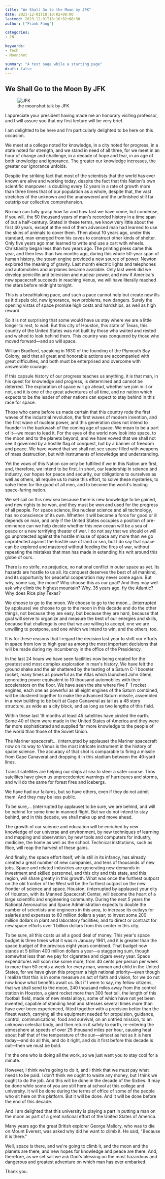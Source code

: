 ```yaml
---
title: "We Shall Go to the Moon by JFK"
date: 2023-12-01T18:10:02+08:00
lastmod: 2023-12-01T18:10:02+08:00
author: ["Frank Fang"]

categories:
- EN

keywords:
- Tech
- Moonshot

summary: "A test page while a starting page"
draft: false 
---
```


<!-- more --> 

## We Shall Go to the Moon By JFK
<figure>
  <img src="images/jfk.jpg" alt="JFK">
  <figcaption>the moonshot talk by JFK</figcaption>
</figure>

I appreciate your president having made me an honorary visiting professor, and I will assure you that my first lecture will be very brief.

I am delighted to be here and I'm particularly delighted to be here on this occasion.

We meet at a college noted for knowledge, in a city noted for progress, in a state noted for strength, and we stand in need of all three, for we meet in an hour of change and challenge, in a decade of hope and fear, in an age of both knowledge and ignorance. The greater our knowledge increases, the greater our ignorance unfolds.

Despite the striking fact that most of the scientists that the world has ever known are alive and working today, despite the fact that this Nation's own scientific manpower is doubling every 12 years in a rate of growth more than three times that of our population as a whole, despite that, the vast stretches of the unknown and the unanswered and the unfinished still far outstrip our collective comprehension.

No man can fully grasp how far and how fast we have come, but condense, if you will, the 50 thousand years of man's recorded history in a time span of but a half-century. Stated in these terms, we know very little about the first 40 years, except at the end of them advanced man had learned to use the skins of animals to cover them. Then about 10 years ago, under this standard, man emerged from his caves to construct other kinds of shelter. Only five years ago man learned to write and use a cart with wheels. Christianity began less than two years ago. The printing press came this year, and then less than two months ago, during this whole 50-year span of human history, the steam engine provided a new source of power. Newton explored the meaning of gravity. Last month electric lights and telephones and automobiles and airplanes became available. Only last week did we develop penicillin and television and nuclear power, and now if America's new spacecraft succeeds in reaching Venus, we will have literally reached the stars before midnight tonight.

This is a breathtaking pace, and such a pace cannot help but create new ills as it dispels old, new ignorance, new problems, new dangers. Surely the opening vistas of space promise high costs and hardships, as well as high reward.

So it is not surprising that some would have us stay where we are a little longer to rest, to wait. But this city of Houston, this state of Texas, this country of the United States was not built by those who waited and rested and wished to look behind them. This country was conquered by those who moved forward—and so will space.

William Bradford, speaking in 1630 of the founding of the Plymouth Bay Colony, said that all great and honorable actions are accompanied with great difficulties, and both must be enterprised and overcome with answerable courage.

If this capsule history of our progress teaches us anything, it is that man, in his quest for knowledge and progress, is determined and cannot be deterred. The exploration of space will go ahead, whether we join in it or not, and it is one of the great adventures of all time, and no nation which expects to be the leader of other nations can expect to stay behind in this race for space.

Those who came before us made certain that this country rode the first waves of the industrial revolution, the first waves of modern invention, and the first wave of nuclear power, and this generation does not intend to founder in the backwash of the coming age of space. We mean to be a part of it—we mean to lead it. For the eyes of the world now look into space, to the moon and to the planets beyond, and we have vowed that we shall not see it governed by a hostile flag of conquest, but by a banner of freedom and peace. We have vowed that we shall not see space filled with weapons of mass destruction, but with instruments of knowledge and understanding.

Yet the vows of this Nation can only be fulfilled if we in this Nation are first, and, therefore, we intend to be first. In short, our leadership in science and industry, our hopes for peace and security, our obligations to ourselves as well as others, all require us to make this effort, to solve these mysteries, to solve them for the good of all men, and to become the world's leading space-faring nation.

We set sail on this new sea because there is new knowledge to be gained, and new rights to be won, and they must be won and used for the progress of all people. For space science, like nuclear science and all technology, has no conscience of its own. Whether it will become a force for good or ill depends on man, and only if the United States occupies a position of pre-eminence can we help decide whether this new ocean will be a sea of peace or a new terrifying theater of war. I do not say that we should or will go unprotected against the hostile misuse of space any more than we go unprotected against the hostile use of land or sea, but I do say that space can be explored and mastered without feeding the fires of war, without repeating the mistakes that man has made in extending his writ around this globe of ours.

There is no strife, no prejudice, no national conflict in outer space as yet. Its hazards are hostile to us all. Its conquest deserves the best of all mankind, and its opportunity for peaceful cooperation may never come again. But why, some say, the moon? Why choose this as our goal? And they may well ask why climb the highest mountain? Why, 35 years ago, fly the Atlantic? Why does Rice play Texas?

We choose to go to the moon. We choose to go to the moon... (interrupted by applause) we choose to go to the moon in this decade and do the other things, not because they are easy, but because they are hard, because that goal will serve to organize and measure the best of our energies and skills, because that challenge is one that we are willing to accept, one we are unwilling to postpone, and one which we intend to win, and the others, too.

It is for these reasons that I regard the decision last year to shift our efforts in space from low to high gear as among the most important decisions that will be made during my incumbency in the office of the Presidency.

In the last 24 hours we have seen facilities now being created for the greatest and most complex exploration in man's history. We have felt the ground shake and the air shattered by the testing of a Saturn C-1 booster rocket, many times as powerful as the Atlas which launched John Glenn, generating power equivalent to 10 thousand automobiles with their accelerators on the floor. We have seen the site where five F-1 rocket engines, each one as powerful as all eight engines of the Saturn combined, will be clustered together to make the advanced Saturn missile, assembled in a new building to be built at Cape Canaveral as tall as a 48 story structure, as wide as a city block, and as long as two lengths of this field.

Within these last 19 months at least 45 satellites have circled the earth. Some 40 of them were made in the United States of America and they were far more sophisticated and supplied far more knowledge to the people of the world than those of the Soviet Union.

The Mariner spacecraft... (interrupted by applause) the Mariner spacecraft now on its way to Venus is the most intricate instrument in the history of space science. The accuracy of that shot is comparable to firing a missile from Cape Canaveral and dropping it in this stadium between the 40-yard lines.

Transit satellites are helping our ships at sea to steer a safer course. Tiros satellites have given us unprecedented warnings of hurricanes and storms, and will do the same for forest fires and icebergs.

We have had our failures, but so have others, even if they do not admit them. And they may be less public.

To be sure,... (interrupted by applause) to be sure, we are behind, and will be behind for some time in manned flight. But we do not intend to stay behind, and in this decade, we shall make up and move ahead.

The growth of our science and education will be enriched by new knowledge of our universe and environment, by new techniques of learning and mapping and observation, by new tools and computers for industry, medicine, the home as well as the school. Technical institutions, such as Rice, will reap the harvest of these gains.

And finally, the space effort itself, while still in its infancy, has already created a great number of new companies, and tens of thousands of new jobs. Space and related industries are generating new demands in investment and skilled personnel, and this city and this state, and this region, will share greatly in this growth. What was once the furthest outpost on the old frontier of the West will be the furthest outpost on the new frontier of science and space. Houston, (interrupted by applause) your city of Houston, with its Manned Spacecraft Center, will become the heart of a large scientific and engineering community. During the next 5 years the National Aeronautics and Space Administration expects to double the number of scientists and engineers in this area, to increase its outlays for salaries and expenses to 60 million dollars a year; to invest some 200 million dollars in plant and laboratory facilities; and to direct or contract for new space efforts over 1 billion dollars from this center in this city.

To be sure, all this costs us all a good deal of money. This year's space budget is three times what it was in January 1961, and it is greater than the space budget of the previous eight years combined. That budget now stands at 5 billion 400 million dollars a year—a staggering sum, though somewhat less than we pay for cigarettes and cigars every year. Space expenditures will soon rise some more, from 40 cents per person per week to more than 50 cents a week for every man, woman and child in the United States, for we have given this program a high national priority—even though I realize that this is in some measure an act of faith and vision, for we do not now know what benefits await us. But if I were to say, my fellow citizens, that we shall send to the moon, 240 thousand miles away from the control station in Houston, a giant rocket more than 300 feet tall, the length of this football field, made of new metal alloys, some of which have not yet been invented, capable of standing heat and stresses several times more than have ever been experienced, fitted together with a precision better than the finest watch, carrying all the equipment needed for propulsion, guidance, control, communications, food and survival, on an untried mission, to an unknown celestial body, and then return it safely to earth, re-entering the atmosphere at speeds of over 25 thousand miles per hour, causing heat about half that of the temperature of the sun—almost as hot as it is here today—and do all this, and do it right, and do it first before this decade is out—then we must be bold.

I'm the one who is doing all the work, so we just want you to stay cool for a minute.

However, I think we're going to do it, and I think that we must pay what needs to be paid. I don't think we ought to waste any money, but I think we ought to do the job. And this will be done in the decade of the Sixties. It may be done while some of you are still here at school at this college and university. It will be done during the terms of office of some of the people who sit here on this platform. But it will be done. And it will be done before the end of this decade.

And I am delighted that this university is playing a part in putting a man on the moon as part of a great national effort of the United States of America.

Many years ago the great British explorer George Mallory, who was to die on Mount Everest, was asked why did he want to climb it. He said, "Because it is there."

Well, space is there, and we're going to climb it, and the moon and the planets are there, and new hopes for knowledge and peace are there. And, therefore, as we set sail we ask God's blessing on the most hazardous and dangerous and greatest adventure on which man has ever embarked.

Thank you.